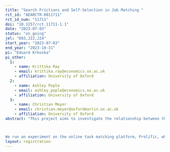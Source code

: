 ```yaml
---
title: "Search Frictions and Self-Selection in Job Matching "
rct_id: "AEARCTR-0011711"
rct_id_num: "11711"
doi: "10.1257/rct.11711-1.1"
date: "2023-07-03"
status: "on_going"
jel: "D83,J22,J24"
start_year: "2023-07-03"
end_year: "2023-10-31"
pi: "Eduard Krkoska"
pi_other:
  1:
    - name: Krittika Ray
    - email: krittika.ray@economics.ox.ac.uk
    - affiliation: University of Oxford
  2:
    - name: Ashley Pople
    - email: ashley.pople@economics.ox.ac.uk
    - affiliation: University of Oxford
  3:
    - name: Christian Meyer
    - email: christian.meyer@oxfordmartin.ox.ac.uk
    - affiliation: University of Oxford
abstract: "This project aims to investigate the relationship between the cost of a job application, from the viewpoint of the jobseeker, and match quality. The main mechanism we wish to investigate is self-selection into the decision to apply for a job. When jobs vary in their cost of application, we hypothesize that different types of people will self-select into applying for the position depending on their relative cost of effort and/or their outside options, which in turn impacts match quality. 

We run an experiment on the online task matching platform, Prolific, where we invite jobseekers to apply for short-term work and randomly vary both the time and effort costs associated with submitting an application. We hypothesize that a jobseeker who is a good "fit" for a position will incur a lower cost of effort to submit an application. However, high ability jobseekers also have a higher degree of outside options and may be less willing to undertake applications with higher costs as a result. We measure the overall impact on match quality, as proxied by task performance. "
layout: registration
---
```


